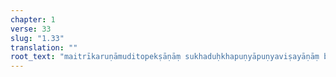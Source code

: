 ```yaml
---
chapter: 1
verse: 33
slug: "1.33"
translation: ""
root_text: "maitrīkaruṇāmuditopekṣāṇāṃ sukhaduḥkhapuṇyāpuṇyaviṣayāṇāṃ bhāvanātaś cittaprasādanam"
---
```


